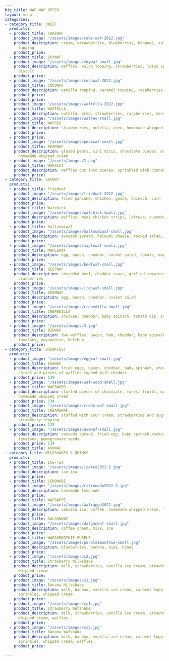 ```yaml
---
big_title: WAF-WAF OFFER
layout: menu
categories:
- category_title: SWEET
  products:
  - product_title: CAKEWAF
    product_image: "/assets/images/cake-waf-2022.jpg"
    product_description: cream, strawberries, blueberries, bananas, salty caramel
      topping
    product_price: 
  - product_title: SKYWAF
    product_image: "/assets/images/skywaf-small.jpg"
    product_description: waffles, salco topping, strawberries, lotus sprinkles and
      biscuit
    product_price: 
  - product_image: "/assets/images/cocowaf-2022.jpg"
    product_title: COCOWAF
    product_description: vanilla topping, caramel topping, raspberries, cocoa
    product_price: 
  - product_price: 
    product_image: "/assets/images/waftella-2022.jpg"
    product_title: WAFTELLA
    product_description: nutella, oreo, strawberries, raspberries, mascarpone
  - product_image: "/assets/images/wafreo-small.jpg"
    product_title: WAFREO
    product_description: strawberries, nutella, oreo, homemade whipped cream
    product_price: 
  - product_price: 
    product_image: "/assets/images/pearwaf-small.jpg"
    product_title: PEARWAF
    product_description: glazed pears, cini minis, chocolate pieces, maple syrup,
      homemade whipped cream
  - product_image: "/assets/images/2.png"
    product_title: WAF&CUT
    product_description: waffles cut into pieces, sprinkled with cinnamon sugar, nutella
    product_price: 
- category_title: SAVORY
  products:
  - product_title: Friedwaf
    product_image: "/assets/images/friedwaf-2022.jpg"
    product_description: fried pancake, chicken, gouda, spinach, corn
    product_price: 
  - product_title: Wafchick
    product_image: "/assets/images/wafchick-small.jpg"
    product_description: waffles, maxi chicken strips, lettuce, cucumber, mayonnaise
    product_price: 
  - product_title: Halloumiwaf
    product_image: "/assets/images/halloumiwaf-small.jpg"
    product_description: avocado spread, haloumi cheese, rocked salad, tomato
    product_price: 
  - product_image: "/assets/images/maplewaf-small.jpg"
    product_title: MAPLEWAF
    product_description: egg, bacon, cheddar, rocket salad, tomato, maple syrup
    product_price: 
  - product_image: "/assets/images/beefwaf-small.jpg"
    product_title: BEEFWAF
    product_description: shredded beef, cheddar sauce, grilled tomatoes, onions, salad,
      cranberries
    product_price: 
  - product_image: "/assets/images/ironwaf-small.jpg"
    product_title: IRONWAF
    product_description: egg, bacon, cheddar, rocket salad
    product_price: 
  - product_image: "/assets/images/crepedilla-small.jpg"
    product_title: CREPEDILLA
    product_description: chicken, cheddar, baby spinach, tomato dip, sour cream
    product_price: 
  - product_image: "/assets/images/3.jpg"
    product_title: BIGWAF
    product_description: two waffles, bacon, ham, cheddar, baby spinach, rocked salad,
      tomatoes, mayonnaise, ketchup
    product_price: 
- category_title: BREAKFEST
  products:
  - product_image: "/assets/images/eggwaf-small.jpg"
    product_title: EGGWAF
    product_description: fried eggs, bacon, cheddar, baby spinach, cherry tomatoes,
      chives and pieces of waffles topped with cheddar
    product_price: 139
  - product_image: "/assets/images/waf-wood-small.jpg"
    product_title: WAF&WOOD
    product_description: stuffed pieces of chocolate, forest fruits, maple syrup,
      homemade whipped cream
    product_price: 134
  - product_image: "/assets/images/cream-waf-small.jpg"
    product_title: CREAM&WAF
    product_description: stuffed with sour cream, strawberries and sugar, topped with
      strawberry topping
    product_price: 129
  - product_image: "/assets/images/avowaf-small.jpg"
    product_description: avocado spread, fried egg, baby spinach,rocket salad, cherry
      tomatoes, pomegranate seeds
    product_price: 134
    product_title: AVOWAF
- category_title: MILKSHAKES & DRINKS
  products:
  - product_title: ICE-TEA
    product_image: "/assets/images/icetea2022-2.jpg"
    product_description: ice-tea
    product_price: 
  - product_title: LEMONADE
    product_image: "/assets/images/citronada2022-2.jpg"
    product_description: homemade lemonade
    product_price: 
  - product_title: WAFRAPPE
    product_image: "/assets/images/wafrappe2022.jpg"
    product_description: vanilla ice, coffee, homemade whipped cream, lotus
    product_price: 
  - product_title: DALGONWAF
    product_image: "/assets/images/dalgonwaf-small.jpg"
    product_description: coffee cream, milk, ice
    product_price: 
  - product_title: WAF&SMOOTHIE PURPLE
    product_image: "/assets/images/purplesmoothie-small.jpg"
    product_description: blueberries, banana, kiwi, honey
    product_price: 
  - product_image: "/assets/images/s2.jpg"
    product_title: Strawberry Milkshake
    product_description: milk, strawberries, vanilla ice cream, strawberry topping,
      whipped cream
    product_price: 
  - product_image: "/assets/images/s1.jpg"
    product_title: Banana Milkshake
    product_description: milk, banana, vanilla ice cream, caramel topping, colored
      sprinkles, whipped cream
    product_price: 
  - product_image: "/assets/images/ss1.jpg"
    product_title: Strawberry Wafshake
    product_description: milk, strawberries, vanilla ice cream, strawberry topping,
      whipped cream, waffles
    product_price: 
  - product_image: "/assets/images/ss3.jpg"
    product_title: Banana Wafshake
    product_description: milk, banana, vanilla ice cream, caramel topping, colored
      sprinkles, whipped cream, waffles
    product_price: 

---
```

